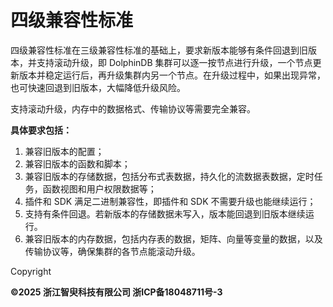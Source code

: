 # 四级兼容性标准

四级兼容性标准在三级兼容性标准的基础上，要求新版本能够有条件回退到旧版本，并支持滚动升级，即 DolphinDB 集群可以逐一按节点进行升级，一个节点更新版本并稳定运行后，再升级集群内另一个节点。在升级过程中，如果出现异常，也可快速回退到旧版本，大幅降低升级风险。

支持滚动升级，内存中的数据格式、传输协议等需要完全兼容。

**具体要求包括：**

1. 兼容旧版本的配置；
2. 兼容旧版本的函数和脚本；
3. 兼容旧版本的存储数据，包括分布式表数据，持久化的流数据表数据，定时任务，函数视图和用户权限数据等；
4. 插件和 SDK 满足二进制兼容性，即插件和 SDK 不需要升级也能继续运行；
5. 支持有条件回退。若新版本的存储数据未写入，版本能回退到旧版本继续运行。
6. 兼容旧版本的内存数据，包括内存表的数据，矩阵、向量等变量的数据，以及传输协议等，确保集群的各节点能滚动升级。

Copyright

**©2025 浙江智臾科技有限公司 浙ICP备18048711号-3**
